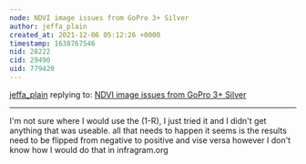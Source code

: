 ```yaml
---
node: NDVI image issues from GoPro 3+ Silver 
author: jeffa_plain
created_at: 2021-12-06 05:12:26 +0000
timestamp: 1638767546
nid: 28222
cid: 29490
uid: 779420
---
```




[jeffa_plain](../profile/jeffa_plain) replying to: [NDVI image issues from GoPro 3+ Silver ](../notes/jeffa_plain/11-22-2021/ndvi-image-issues-from-gopro-3-silver)

----
I'm not sure where I would use the (1-R), I just tried it and I didn't get anything that was useable. all that needs to happen it seems is the results need to be flipped from negative to positive and vise versa however I don't know how I would do that in infragram.org